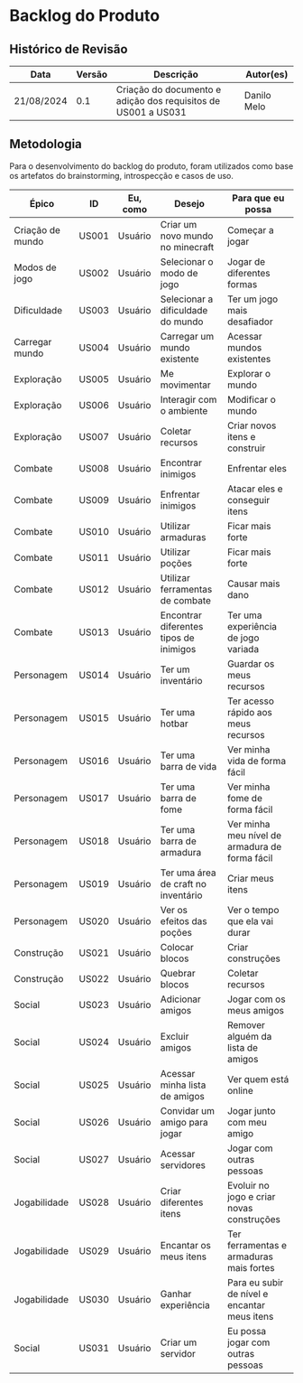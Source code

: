 # Backlog do Produto

## Histórico de Revisão

| Data       | Versão | Descrição            | Autor(es)                                    |
| ---------- | ------ | -------------------- | -------------------------------------------- |
| 21/08/2024 | 0.1    | Criação do documento e adição dos requisitos de US001 a US031 | Danilo Melo|

## Metodologia
Para o desenvolvimento do backlog do produto, foram utilizados como base os artefatos do brainstorming, introspecção e casos de uso.


| Épico             | ID    | Eu, como   | Desejo                                | Para que eu possa          |
|-------------------|-------|------------|---------------------------------------|----------------------------|
| Criação de mundo  | US001 | Usuário    | Criar um novo mundo no minecraft      | Começar a jogar            |
| Modos de jogo     | US002 | Usuário    | Selecionar o modo de jogo             | Jogar de diferentes formas |
| Dificuldade       | US003 | Usuário    | Selecionar a dificuldade do mundo     | Ter um jogo mais desafiador|
| Carregar mundo    | US004 | Usuário    | Carregar um mundo existente           | Acessar mundos existentes  |
| Exploração        | US005 | Usuário    | Me movimentar                         | Explorar o mundo           |
| Exploração        | US006 | Usuário    | Interagir com o ambiente              | Modificar o mundo          |
| Exploração        | US007 | Usuário    | Coletar recursos                      | Criar novos itens e construir|
| Combate           | US008 | Usuário    | Encontrar inimigos                    | Enfrentar eles             |
| Combate           | US009 | Usuário    | Enfrentar inimigos                    | Atacar eles e conseguir itens|
| Combate           | US010 | Usuário    | Utilizar armaduras                    | Ficar mais forte           |
| Combate           | US011 | Usuário    | Utilizar poções                       | Ficar mais forte           |
| Combate           | US012 | Usuário    | Utilizar ferramentas de combate       | Causar mais dano           |
| Combate           | US013 | Usuário    | Encontrar diferentes tipos de inimigos| Ter uma experiência de jogo variada|
| Personagem        | US014 | Usuário    | Ter um inventário                     | Guardar os meus recursos|
| Personagem        | US015 | Usuário    | Ter uma hotbar                        | Ter acesso rápido aos meus recursos |
| Personagem        | US016 | Usuário    | Ter uma barra de vida                 | Ver minha vida de forma fácil       |
| Personagem        | US017 | Usuário    | Ter uma barra de fome                 | Ver minha fome de forma fácil       |
| Personagem        | US018 | Usuário    | Ter uma barra de armadura             | Ver minha meu nível de armadura de forma fácil|
| Personagem        | US019 | Usuário    | Ter uma área de craft no inventário   | Criar meus itens                    |
| Personagem        | US020 | Usuário    | Ver os efeitos das poções             | Ver o tempo que ela vai durar       |
| Construção        | US021 | Usuário    | Colocar blocos                        | Criar construções |
| Construção        | US022 | Usuário    | Quebrar blocos                        | Coletar recursos  |
| Social            | US023 | Usuário    | Adicionar amigos                      | Jogar com os meus amigos  |
| Social            | US024 | Usuário    | Excluir amigos                        | Remover alguém da lista de amigos  |
| Social            | US025 | Usuário    | Acessar minha lista de amigos         | Ver quem está online  |
| Social            | US026 | Usuário    | Convidar um amigo para jogar          | Jogar junto com meu amigo |
| Social            | US027 | Usuário    | Acessar servidores                    | Jogar com outras pessoas | 
| Jogabilidade      | US028 | Usuário    | Criar diferentes itens                | Evoluir no jogo e criar novas construções |
| Jogabilidade      | US029 | Usuário    | Encantar os meus itens                | Ter ferramentas e armaduras mais fortes |
| Jogabilidade      | US030 | Usuário    | Ganhar experiência                    | Para eu subir de nível e encantar meus itens |
| Social            | US031 | Usuário    | Criar um servidor                     | Eu possa jogar com outras pessoas |